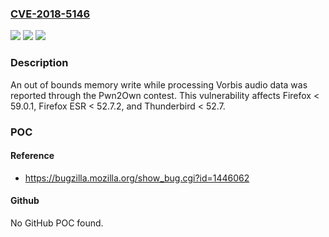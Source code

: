 ### [CVE-2018-5146](https://cve.mitre.org/cgi-bin/cvename.cgi?name=CVE-2018-5146)
![](https://img.shields.io/static/v1?label=Product&message=Thunderbird&color=blue)
![](https://img.shields.io/static/v1?label=Version&message=%3C%2052.7%20&color=brighgreen)
![](https://img.shields.io/static/v1?label=Vulnerability&message=Out%20of%20bounds%20memory%20write%20in%20libvorbis&color=brighgreen)

### Description

An out of bounds memory write while processing Vorbis audio data was reported through the Pwn2Own contest. This vulnerability affects Firefox < 59.0.1, Firefox ESR < 52.7.2, and Thunderbird < 52.7.

### POC

#### Reference
- https://bugzilla.mozilla.org/show_bug.cgi?id=1446062

#### Github
No GitHub POC found.

